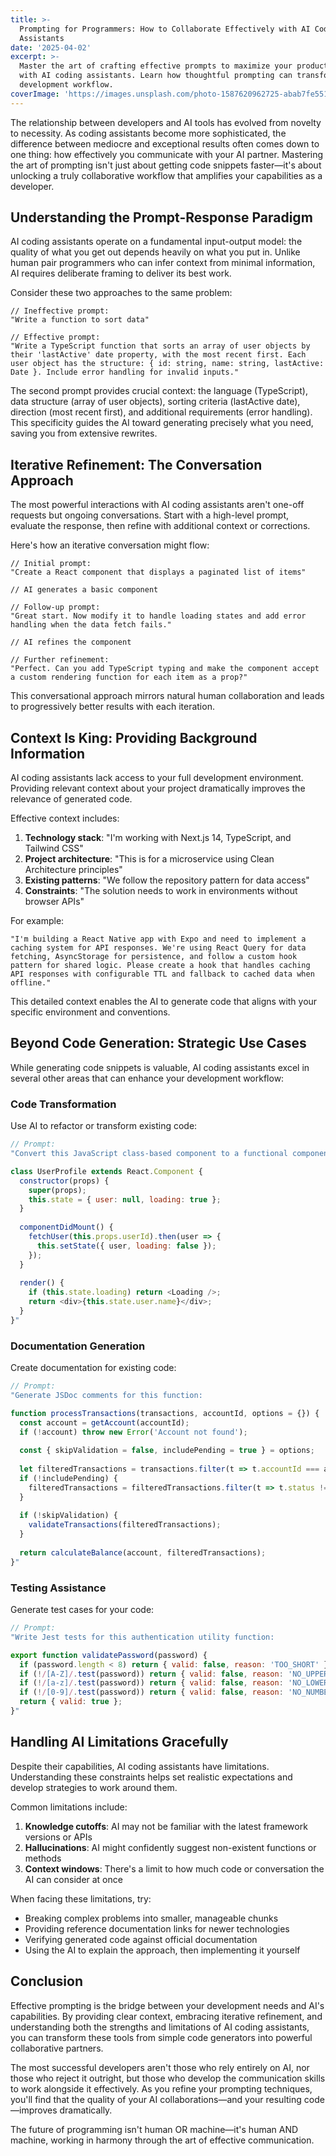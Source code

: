 ```yaml
---
title: >-
  Prompting for Programmers: How to Collaborate Effectively with AI Coding
  Assistants
date: '2025-04-02'
excerpt: >-
  Master the art of crafting effective prompts to maximize your productivity
  with AI coding assistants. Learn how thoughtful prompting can transform your
  development workflow.
coverImage: 'https://images.unsplash.com/photo-1587620962725-abab7fe55159'
---
```

The relationship between developers and AI tools has evolved from novelty to necessity. As coding assistants become more sophisticated, the difference between mediocre and exceptional results often comes down to one thing: how effectively you communicate with your AI partner. Mastering the art of prompting isn't just about getting code snippets faster—it's about unlocking a truly collaborative workflow that amplifies your capabilities as a developer.

## Understanding the Prompt-Response Paradigm

AI coding assistants operate on a fundamental input-output model: the quality of what you get out depends heavily on what you put in. Unlike human pair programmers who can infer context from minimal information, AI requires deliberate framing to deliver its best work.

Consider these two approaches to the same problem:

```text
// Ineffective prompt:
"Write a function to sort data"

// Effective prompt:
"Write a TypeScript function that sorts an array of user objects by their 'lastActive' date property, with the most recent first. Each user object has the structure: { id: string, name: string, lastActive: Date }. Include error handling for invalid inputs."
```

The second prompt provides crucial context: the language (TypeScript), data structure (array of user objects), sorting criteria (lastActive date), direction (most recent first), and additional requirements (error handling). This specificity guides the AI toward generating precisely what you need, saving you from extensive rewrites.

## Iterative Refinement: The Conversation Approach

The most powerful interactions with AI coding assistants aren't one-off requests but ongoing conversations. Start with a high-level prompt, evaluate the response, then refine with additional context or corrections.

Here's how an iterative conversation might flow:

```text
// Initial prompt:
"Create a React component that displays a paginated list of items"

// AI generates a basic component

// Follow-up prompt:
"Great start. Now modify it to handle loading states and add error handling when the data fetch fails."

// AI refines the component

// Further refinement:
"Perfect. Can you add TypeScript typing and make the component accept a custom rendering function for each item as a prop?"
```

This conversational approach mirrors natural human collaboration and leads to progressively better results with each iteration.

## Context Is King: Providing Background Information

AI coding assistants lack access to your full development environment. Providing relevant context about your project dramatically improves the relevance of generated code.

Effective context includes:

1. **Technology stack**: "I'm working with Next.js 14, TypeScript, and Tailwind CSS"
2. **Project architecture**: "This is for a microservice using Clean Architecture principles"
3. **Existing patterns**: "We follow the repository pattern for data access"
4. **Constraints**: "The solution needs to work in environments without browser APIs"

For example:

```text
"I'm building a React Native app with Expo and need to implement a caching system for API responses. We're using React Query for data fetching, AsyncStorage for persistence, and follow a custom hook pattern for shared logic. Please create a hook that handles caching API responses with configurable TTL and fallback to cached data when offline."
```

This detailed context enables the AI to generate code that aligns with your specific environment and conventions.

## Beyond Code Generation: Strategic Use Cases

While generating code snippets is valuable, AI coding assistants excel in several other areas that can enhance your development workflow:

### Code Transformation

Use AI to refactor or transform existing code:

```javascript
// Prompt:
"Convert this JavaScript class-based component to a functional component with hooks:

class UserProfile extends React.Component {
  constructor(props) {
    super(props);
    this.state = { user: null, loading: true };
  }
  
  componentDidMount() {
    fetchUser(this.props.userId).then(user => {
      this.setState({ user, loading: false });
    });
  }
  
  render() {
    if (this.state.loading) return <Loading />;
    return <div>{this.state.user.name}</div>;
  }
}"
```

### Documentation Generation

Create documentation for existing code:

```javascript
// Prompt:
"Generate JSDoc comments for this function:

function processTransactions(transactions, accountId, options = {}) {
  const account = getAccount(accountId);
  if (!account) throw new Error('Account not found');
  
  const { skipValidation = false, includePending = true } = options;
  
  let filteredTransactions = transactions.filter(t => t.accountId === accountId);
  if (!includePending) {
    filteredTransactions = filteredTransactions.filter(t => t.status !== 'pending');
  }
  
  if (!skipValidation) {
    validateTransactions(filteredTransactions);
  }
  
  return calculateBalance(account, filteredTransactions);
}"
```

### Testing Assistance

Generate test cases for your code:

```javascript
// Prompt:
"Write Jest tests for this authentication utility function:

export function validatePassword(password) {
  if (password.length < 8) return { valid: false, reason: 'TOO_SHORT' };
  if (!/[A-Z]/.test(password)) return { valid: false, reason: 'NO_UPPERCASE' };
  if (!/[a-z]/.test(password)) return { valid: false, reason: 'NO_LOWERCASE' };
  if (!/[0-9]/.test(password)) return { valid: false, reason: 'NO_NUMBER' };
  return { valid: true };
}"
```

## Handling AI Limitations Gracefully

Despite their capabilities, AI coding assistants have limitations. Understanding these constraints helps set realistic expectations and develop strategies to work around them.

Common limitations include:

1. **Knowledge cutoffs**: AI may not be familiar with the latest framework versions or APIs
2. **Hallucinations**: AI might confidently suggest non-existent functions or methods
3. **Context windows**: There's a limit to how much code or conversation the AI can consider at once

When facing these limitations, try:

- Breaking complex problems into smaller, manageable chunks
- Providing reference documentation links for newer technologies
- Verifying generated code against official documentation
- Using the AI to explain the approach, then implementing it yourself

## Conclusion

Effective prompting is the bridge between your development needs and AI's capabilities. By providing clear context, embracing iterative refinement, and understanding both the strengths and limitations of AI coding assistants, you can transform these tools from simple code generators into powerful collaborative partners.

The most successful developers aren't those who rely entirely on AI, nor those who reject it outright, but those who develop the communication skills to work alongside it effectively. As you refine your prompting techniques, you'll find that the quality of your AI collaborations—and your resulting code—improves dramatically.

The future of programming isn't human OR machine—it's human AND machine, working in harmony through the art of effective communication.
